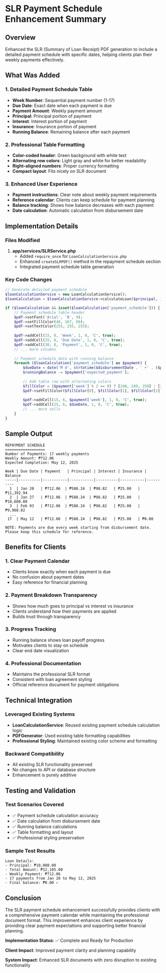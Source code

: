 # SLR Payment Schedule Enhancement Summary

## Overview
Enhanced the SLR (Summary of Loan Receipt) PDF generation to include a detailed payment schedule with specific dates, helping clients plan their weekly payments effectively.

## What Was Added

### 1. Detailed Payment Schedule Table
- **Week Number**: Sequential payment number (1-17)
- **Due Date**: Exact date when each payment is due
- **Payment Amount**: Weekly payment amount
- **Principal**: Principal portion of payment
- **Interest**: Interest portion of payment  
- **Insurance**: Insurance portion of payment
- **Running Balance**: Remaining balance after each payment

### 2. Professional Table Formatting
- **Color-coded header**: Green background with white text
- **Alternating row colors**: Light gray and white for better readability
- **Right-aligned numbers**: Proper currency formatting
- **Compact layout**: Fits nicely on SLR document

### 3. Enhanced User Experience
- **Payment instructions**: Clear note about weekly payment requirements
- **Reference calendar**: Clients can keep schedule for payment planning
- **Balance tracking**: Shows how balance decreases with each payment
- **Date calculation**: Automatic calculation from disbursement date

## Implementation Details

### Files Modified
1. **app/services/SLRService.php**
   - Added `require_once` for `LoanCalculationService.php`
   - Enhanced `createSLRPDF()` method in the repayment schedule section
   - Integrated payment schedule table generation

### Key Code Changes
```php
// Generate detailed payment schedule
$loanCalculationService = new LoanCalculationService();
$loanCalculation = $loanCalculationService->calculateLoan($principal, 17);

if ($loanCalculation && isset($loanCalculation['payment_schedule'])) {
    // Payment schedule table header
    $pdf->setFont('Arial', 'B', 9);
    $pdf->setFillColor(40, 167, 69);
    $pdf->setTextColor(255, 255, 255);
    
    $pdf->addCell(15, 8, 'Week', 1, 0, 'C', true);
    $pdf->addCell(25, 8, 'Due Date', 1, 0, 'C', true);
    $pdf->addCell(30, 8, 'Payment', 1, 0, 'C', true);
    // ... more columns
    
    // Payment schedule data with running balance
    foreach ($loanCalculation['payment_schedule'] as $payment) {
        $dueDate = date('M d', strtotime($disbursementDate . ' +' . ($payment['week'] - 1) . ' weeks'));
        $runningBalance -= $payment['expected_payment'];
        
        // Add table row with alternating colors
        $fillColor = ($payment['week'] % 2 == 0) ? [248, 249, 250] : [255, 255, 255];
        $pdf->setFillColor($fillColor[0], $fillColor[1], $fillColor[2]);
        
        $pdf->addCell(15, 6, $payment['week'], 1, 0, 'C', true);
        $pdf->addCell(25, 6, $dueDate, 1, 0, 'C', true);
        // ... more cells
    }
}
```

## Sample Output
```
REPAYMENT SCHEDULE
==================
Number of Payments: 17 weekly payments
Weekly Amount: ₱712.06
Expected Completion: May 12, 2025

Week | Due Date | Payment   | Principal | Interest | Insurance | Balance
-----|----------|-----------|-----------|----------|-----------|----------
  1  | Jan 20   | ₱712.06  | ₱588.24  | ₱98.82   | ₱25.00   | ₱11,392.94
  2  | Jan 27   | ₱712.06  | ₱588.24  | ₱98.82   | ₱25.00   | ₱10,680.88
  3  | Feb 03   | ₱712.06  | ₱588.24  | ₱98.82   | ₱25.00   | ₱9,968.82
  ...
 17  | May 12   | ₱712.06  | ₱588.24  | ₱98.82   | ₱25.00   | ₱0.00

NOTE: Payments are due every week starting from disbursement date. 
Please keep this schedule for reference.
```

## Benefits for Clients

### 1. Clear Payment Calendar
- Clients know exactly when each payment is due
- No confusion about payment dates
- Easy reference for financial planning

### 2. Payment Breakdown Transparency
- Shows how much goes to principal vs interest vs insurance
- Clients understand how their payments are applied
- Builds trust through transparency

### 3. Progress Tracking
- Running balance shows loan payoff progress
- Motivates clients to stay on schedule
- Clear end date visualization

### 4. Professional Documentation
- Maintains the professional SLR format
- Consistent with loan agreement styling
- Official reference document for payment obligations

## Technical Integration

### Leveraged Existing Systems
- **LoanCalculationService**: Reused existing payment schedule calculation logic
- **PDFGenerator**: Used existing table formatting capabilities  
- **Professional Styling**: Maintained existing color scheme and formatting

### Backward Compatibility
- All existing SLR functionality preserved
- No changes to API or database structure
- Enhancement is purely additive

## Testing and Validation

### Test Scenarios Covered
- ✅ Payment schedule calculation accuracy
- ✅ Date calculation from disbursement date
- ✅ Running balance calculations
- ✅ Table formatting and layout
- ✅ Professional styling preservation

### Sample Test Results
```
Loan Details:
- Principal: ₱10,000.00
- Total Amount: ₱12,105.00  
- Weekly Payment: ₱712.06
- 17 payments from Jan 20 to May 12, 2025
- Final balance: ₱0.00 ✓
```

## Conclusion
The SLR payment schedule enhancement successfully provides clients with a comprehensive payment calendar while maintaining the professional document format. This improvement enhances client experience by providing clear payment expectations and supporting better financial planning.

**Implementation Status**: ✅ Complete and Ready for Production

**Client Impact**: Improved payment clarity and planning capability

**System Impact**: Enhanced SLR documents with zero disruption to existing functionality